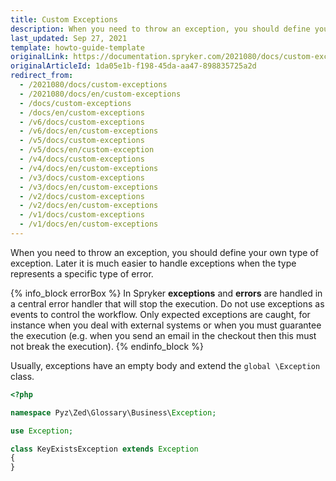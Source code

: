 ```yaml
---
title: Custom Exceptions
description: When you need to throw an exception, you should define your own type of exception.
last_updated: Sep 27, 2021
template: howto-guide-template
originalLink: https://documentation.spryker.com/2021080/docs/custom-exceptions
originalArticleId: 1da05e1b-f198-45da-aa47-898835725a2d
redirect_from:
  - /2021080/docs/custom-exceptions
  - /2021080/docs/en/custom-exceptions
  - /docs/custom-exceptions
  - /docs/en/custom-exceptions
  - /v6/docs/custom-exceptions
  - /v6/docs/en/custom-exceptions
  - /v5/docs/custom-exceptions
  - /v5/docs/en/custom-exception
  - /v4/docs/custom-exceptions
  - /v4/docs/en/custom-exceptions
  - /v3/docs/custom-exceptions
  - /v3/docs/en/custom-exceptions
  - /v2/docs/custom-exceptions
  - /v2/docs/en/custom-exceptions
  - /v1/docs/custom-exceptions
  - /v1/docs/en/custom-exceptions
---
```


When you need to throw an exception, you should define your own type of exception. Later it is much easier to handle exceptions when the type represents a specific type of error.

{% info_block errorBox %}
In Spryker **exceptions** and **errors**  are handled in a central error handler that will stop the execution. Do not use exceptions as events to control the workflow. Only expected exceptions are caught, for instance when you deal with external systems or when you must guarantee the execution (e.g. when you send an email in the checkout then this must not break the execution).
{% endinfo_block %}

Usually, exceptions have an empty body and extend the  `global \Exception` class.

```php
<?php

namespace Pyz\Zed\Glossary\Business\Exception;

use Exception;

class KeyExistsException extends Exception
{
}
```


